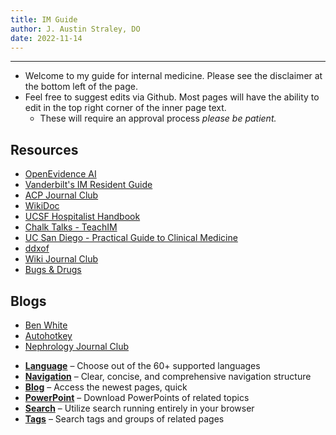 ```yaml
---
title: IM Guide
author: J. Austin Straley, DO
date: 2022-11-14
---
```


<hr>

- Welcome to my guide for internal medicine. Please see the disclaimer at the bottom left of the page.
- Feel free to suggest edits via Github. Most pages will have the ability to edit in the top right corner of the inner page text.
  - These will require an approval process *please be patient.*

## Resources

- [OpenEvidence AI][12]
- [Vanderbilt's IM Resident Guide][1]
- [ACP Journal Club][3]
- [WikiDoc][4]
- [UCSF Hospitalist Handbook][5]
- [Chalk Talks - TeachIM][6]
- [UC San Diego - Practical Guide to Clinical Medicine][7]
- [ddxof][8]
- [Wiki Journal Club][9]
- [Bugs & Drugs][13]

## Blogs

- [Ben White][10]
- [Autohotkey][11]
- [Nephrology Journal Club][14]

<div class="grid cards" markdown>

- __[Language]__ – Choose out of the 60+ supported languages
- __[Navigation]__ – Clear, concise, and comprehensive navigation structure
- __[Blog]__ – Access the newest pages, quick
- __[PowerPoint]__ – Download PowerPoints of related topics
- __[Search]__ – Utilize search running entirely in your browser
- __[Tags]__ – Search tags and groups of related pages

</div>

  [Language]: /docs/about/index.md
  [Navigation]: /docs/about/index.md
  [Blog]: /docs/about/index.md
  [PowerPoint]: /docs/about/index.md
  [Search]: /docs/about/index.md
  [Tags]: /docs/tags.md

  [1]: https://www.vim-book.org/
  [3]: https://www.acpjournals.org/topic/category/journal-club?_ga=2.229906524.1739076985.1691463051-1539549077.1685141287&_gac=1.187693530.1689654904.Cj0KCQjwzdOlBhCNARIsAPMwjbw3o6jFrtB3r5G9NTP_tC3QhDIYQGm7Me6Lb9HN3vNJxc1viNRKiDQaAg9hEALw_wcB&_gl=1*hcte7n*_ga*NjY3MDgxMzg5LjE2ODg5Mzk5OTU.*_ga_PM4F5HBGFQ*MTY5MTQ2MzA1MS4xMi4wLjE2OTE0NjMwNTEuNjAuMC4w
  [4]: https://www.wikidoc.org/index.php/Main_Page
  [5]: https://hospitalhandbook.ucsf.edu/
  [6]: https://teachim.org/material_cat/chalk-talks/
  [7]: https://meded.ucsd.edu/clinicalmed/links.html
  [8]: https://ddxof.com/category/internal-medicine/cardiology/
  [9]: https://www.wikijournalclub.org/wiki/Main_Page
  [10]: https://www.benwhite.com/
  [11]: https://github.com/AutoHotkey/AutoHotkey?tab=GPL-2.0-1-ov-file
  [12]: https://www.openevidence.com/
  [13]: https://www.bugsanddrugs.org/
  [14]: https://www.nephjc.com/news
